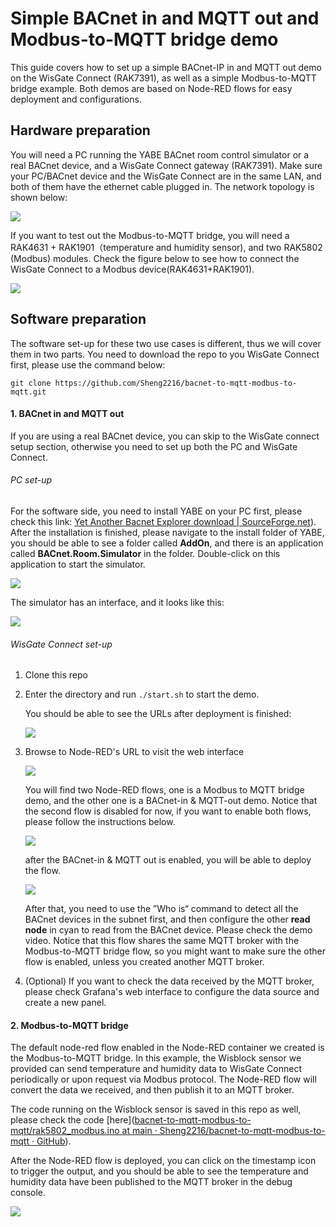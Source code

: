 # Simple BACnet in and MQTT out and Modbus-to-MQTT bridge demo

This guide covers how to set up a simple BACnet-IP in and MQTT out demo on the WisGate Connect (RAK7391), as well as a simple Modbus-to-MQTT bridge example. Both demos are based on Node-RED flows for easy deployment and configurations. 

## Hardware preparation

You will need a PC running the YABE BACnet room control simulator or a real BACnet device, and a WisGate Connect gateway (RAK7391). Make sure your PC/BACnet device and the WisGate Connect are in the same LAN, and both of them have the ethernet cable plugged in. The network topology is shown below:

![](assets/1.png)

If you want to test out the Modbus-to-MQTT bridge, you will need a RAK4631 + RAK1901（temperature and humidity sensor), and two RAK5802 (Modbus) modules. Check the figure below to see how to connect the WisGate Connect to a Modbus device(RAK4631+RAK1901).

![](assets/modbus-connection.jpg)

## Software preparation

The software set-up for these two use cases is different, thus we will cover them in two parts. You need to download the repo to you WisGate Connect first, please use the command below:

```
git clone https://github.com/Sheng2216/bacnet-to-mqtt-modbus-to-mqtt.git
```

#### 1. BACnet in and MQTT out

If you are using a real BACnet device, you can skip to the WisGate connect setup section, otherwise you need to set up both the PC and WisGate Connect.

###### PC set-up

For the software side, you need to install YABE on your PC first, please check this link: [Yet Another Bacnet Explorer download | SourceForge.net](https://sourceforge.net/projects/yetanotherbacnetexplorer/)). After the installation is finished, please navigate to the install folder of YABE, you should be able to see a folder called **AddOn**, and there is an application called **BACnet.Room.Simulator** in the folder. Double-click on this application to start the simulator.

![](assets/2.png)

The simulator has an interface, and it looks like this:

![](assets/3.png)

###### WisGate Connect set-up

1. Clone this repo

2. Enter the directory and run `./start.sh` to start the demo.
   
   You should be able to see the URLs after deployment is finished:
   
   ![](assets/4.png)

3. Browse to Node-RED's URL to visit the web interface
   
   ![](assets/node-red-flows.png)
   
   You will find two Node-RED flows, one is a Modbus to MQTT bridge demo, and the other one is a BACnet-in & MQTT-out demo. Notice that the second flow is disabled for now, if you want to enable both flows, please follow the instructions below.
   
   ![](assets/enable-bacnet-in-mqtt-out-flow.png)
   
   after the BACnet-in & MQTT out is enabled, you will be able to deploy the flow.
   
   ![](assets/bacnet-in&mqtt-out.png)
   
   After that, you need to use the ”Who is“ command to detect all the BACnet devices in the subnet first, and then configure the other **read node** in cyan to read from the BACnet device. Please check the demo video. Notice that this flow shares the same MQTT broker with the Modbus-to-MQTT bridge flow, so you might want to make sure the other flow is enabled, unless you created another MQTT broker.

4. (Optional) If you want to check the data received by the MQTT broker, please check Grafana's web interface to configure the data source and create a new panel.

#### 2. Modbus-to-MQTT bridge

The default node-red flow enabled in the Node-RED container we created is the Modbus-to-MQTT bridge. In this example, the Wisblock sensor we provided can send temperature and humidity data to WisGate Connect periodically or upon request via Modbus protocol. The Node-RED flow will convert the data we received, and then publish it to an MQTT broker.

The code running on the Wisblock sensor is saved in this repo as well, please check the code [here]([bacnet-to-mqtt-modbus-to-mqtt/rak5802_modbus.ino at main · Sheng2216/bacnet-to-mqtt-modbus-to-mqtt · GitHub](https://github.com/Sheng2216/bacnet-to-mqtt-modbus-to-mqtt/blob/main/rak5802_modbus_device/rak5802_modbus.ino)). 

After the Node-RED flow is deployed, you can click on the timestamp icon to trigger the output, and you should be able to see the temperature and humidity data have been published to the MQTT broker in the debug console.

![](assets/Modbus-to-MQTT-bridge.jpg)
